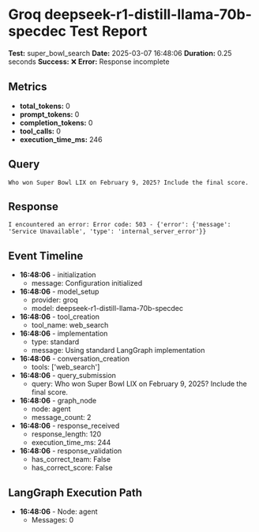 # Groq deepseek-r1-distill-llama-70b-specdec Test Report

**Test:** super_bowl_search
**Date:** 2025-03-07 16:48:06
**Duration:** 0.25 seconds
**Success:** ❌
**Error:** Response incomplete

## Metrics

- **total_tokens:** 0
- **prompt_tokens:** 0
- **completion_tokens:** 0
- **tool_calls:** 0
- **execution_time_ms:** 246

## Query

```
Who won Super Bowl LIX on February 9, 2025? Include the final score.
```

## Response

```
I encountered an error: Error code: 503 - {'error': {'message': 'Service Unavailable', 'type': 'internal_server_error'}}
```

## Event Timeline

- **16:48:06** - initialization
  - message: Configuration initialized
- **16:48:06** - model_setup
  - provider: groq
  - model: deepseek-r1-distill-llama-70b-specdec
- **16:48:06** - tool_creation
  - tool_name: web_search
- **16:48:06** - implementation
  - type: standard
  - message: Using standard LangGraph implementation
- **16:48:06** - conversation_creation
  - tools: ['web_search']
- **16:48:06** - query_submission
  - query: Who won Super Bowl LIX on February 9, 2025? Include the final score.
- **16:48:06** - graph_node
  - node: agent
  - message_count: 2
- **16:48:06** - response_received
  - response_length: 120
  - execution_time_ms: 244
- **16:48:06** - response_validation
  - has_correct_team: False
  - has_correct_score: False

## LangGraph Execution Path

- **16:48:06** - Node: agent
  - Messages: 0
